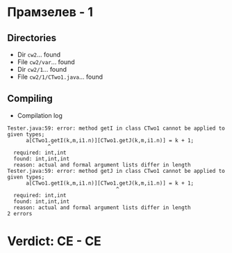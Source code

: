 # Прамзелев - 1
## Directories
- Dir `cw2`... found
- File `cw2/var`... found
- Dir `cw2/1`... found
- File `cw2/1/CTwo1.java`... found
## Compiling
- Compilation log
```
Tester.java:59: error: method getI in class CTwo1 cannot be applied to given types;
      a[CTwo1.getI(k,m,i1.n)][CTwo1.getJ(k,m,i1.n)] = k + 1;
             ^
  required: int,int
  found: int,int,int
  reason: actual and formal argument lists differ in length
Tester.java:59: error: method getJ in class CTwo1 cannot be applied to given types;
      a[CTwo1.getI(k,m,i1.n)][CTwo1.getJ(k,m,i1.n)] = k + 1;
                                   ^
  required: int,int
  found: int,int,int
  reason: actual and formal argument lists differ in length
2 errors

```
# Verdict: **CE** - CE
